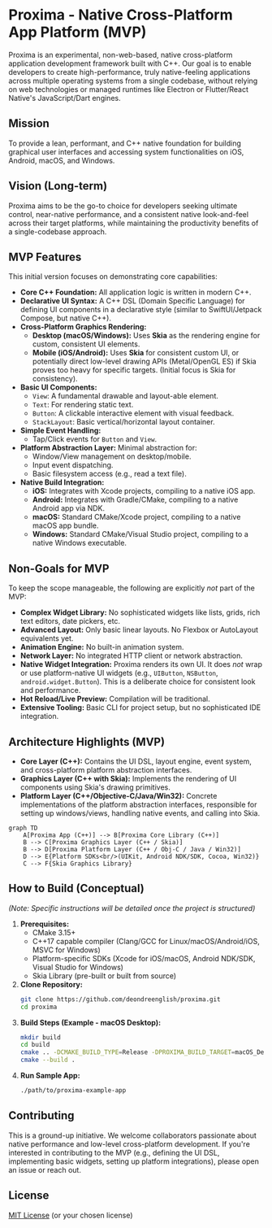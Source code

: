 # Proxima - Native Cross-Platform App Platform (MVP)

Proxima is an experimental, non-web-based, native cross-platform application development framework built with C++. Our goal is to enable developers to create high-performance, truly native-feeling applications across multiple operating systems from a single codebase, without relying on web technologies or managed runtimes like Electron or Flutter/React Native's JavaScript/Dart engines.

## Mission

To provide a lean, performant, and C++ native foundation for building graphical user interfaces and accessing system functionalities on iOS, Android, macOS, and Windows.

## Vision (Long-term)

Proxima aims to be the go-to choice for developers seeking ultimate control, near-native performance, and a consistent native look-and-feel across their target platforms, while maintaining the productivity benefits of a single-codebase approach.

## MVP Features

This initial version focuses on demonstrating core capabilities:

*   **Core C++ Foundation:** All application logic is written in modern C++.
*   **Declarative UI Syntax:** A C++ DSL (Domain Specific Language) for defining UI components in a declarative style (similar to SwiftUI/Jetpack Compose, but native C++).
*   **Cross-Platform Graphics Rendering:**
    *   **Desktop (macOS/Windows):** Uses **Skia** as the rendering engine for custom, consistent UI elements.
    *   **Mobile (iOS/Android):** Uses **Skia** for consistent custom UI, or potentially direct low-level drawing APIs (Metal/OpenGL ES) if Skia proves too heavy for specific targets. (Initial focus is Skia for consistency).
*   **Basic UI Components:**
    *   `View`: A fundamental drawable and layout-able element.
    *   `Text`: For rendering static text.
    *   `Button`: A clickable interactive element with visual feedback.
    *   `StackLayout`: Basic vertical/horizontal layout container.
*   **Simple Event Handling:**
    *   Tap/Click events for `Button` and `View`.
*   **Platform Abstraction Layer:** Minimal abstraction for:
    *   Window/View management on desktop/mobile.
    *   Input event dispatching.
    *   Basic filesystem access (e.g., read a text file).
*   **Native Build Integration:**
    *   **iOS:** Integrates with Xcode projects, compiling to a native iOS app.
    *   **Android:** Integrates with Gradle/CMake, compiling to a native Android app via NDK.
    *   **macOS:** Standard CMake/Xcode project, compiling to a native macOS app bundle.
    *   **Windows:** Standard CMake/Visual Studio project, compiling to a native Windows executable.

## Non-Goals for MVP

To keep the scope manageable, the following are explicitly *not* part of the MVP:

*   **Complex Widget Library:** No sophisticated widgets like lists, grids, rich text editors, date pickers, etc.
*   **Advanced Layout:** Only basic linear layouts. No Flexbox or AutoLayout equivalents yet.
*   **Animation Engine:** No built-in animation system.
*   **Network Layer:** No integrated HTTP client or network abstraction.
*   **Native Widget Integration:** Proxima renders its own UI. It does *not* wrap or use platform-native UI widgets (e.g., `UIButton`, `NSButton`, `android.widget.Button`). This is a deliberate choice for consistent look and performance.
*   **Hot Reload/Live Preview:** Compilation will be traditional.
*   **Extensive Tooling:** Basic CLI for project setup, but no sophisticated IDE integration.

## Architecture Highlights (MVP)

*   **Core Layer (C++):** Contains the UI DSL, layout engine, event system, and cross-platform platform abstraction interfaces.
*   **Graphics Layer (C++ with Skia):** Implements the rendering of UI components using Skia's drawing primitives.
*   **Platform Layer (C++/Objective-C/Java/Win32):** Concrete implementations of the platform abstraction interfaces, responsible for setting up windows/views, handling native events, and calling into Skia.

```mermaid
graph TD
    A[Proxima App (C++)] --> B[Proxima Core Library (C++)]
    B --> C[Proxima Graphics Layer (C++ / Skia)]
    B --> D[Proxima Platform Layer (C++ / Obj-C / Java / Win32)]
    D --> E{Platform SDKs<br/>(UIKit, Android NDK/SDK, Cocoa, Win32)}
    C --> F{Skia Graphics Library}
```

## How to Build (Conceptual)

*(Note: Specific instructions will be detailed once the project is structured)*

1.  **Prerequisites:**
    *   CMake 3.15+
    *   C++17 capable compiler (Clang/GCC for Linux/macOS/Android/iOS, MSVC for Windows)
    *   Platform-specific SDKs (Xcode for iOS/macOS, Android NDK/SDK, Visual Studio for Windows)
    *   Skia Library (pre-built or built from source)
2.  **Clone Repository:**
    ```bash
    git clone https://github.com/deondreenglish/proxima.git
    cd proxima
    ```
3.  **Build Steps (Example - macOS Desktop):**
    ```bash
    mkdir build
    cd build
    cmake .. -DCMAKE_BUILD_TYPE=Release -DPROXIMA_BUILD_TARGET=macOS_Desktop
    cmake --build .
    ```
4.  **Run Sample App:**
    ```bash
    ./path/to/proxima-example-app
    ```

## Contributing

This is a ground-up initiative. We welcome collaborators passionate about native performance and low-level cross-platform development. If you're interested in contributing to the MVP (e.g., defining the UI DSL, implementing basic widgets, setting up platform integrations), please open an issue or reach out.

## License

[MIT License](LICENSE) (or your chosen license)
